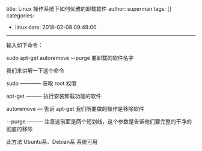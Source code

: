 title: Linux 操作系统下如何优雅的卸载软件
author: superman
tags: []
categories:
  - linux
date: 2018-02-08 09:49:00
---
输入如下命令：

sudo apt-get autoremove --purge 要卸载的软件名字

我们来讲解一下这个命令

sudo ———— 获取 root 权限

apt-get ——— 执行安装卸载功能的软件

autoremove — 告诉 apt-get 我们所要做的操作是移除软件

--purge ——— 注意这前面是两个短划线，这个参数是告诉他们要完整的干净的彻底的移除

此方法 Ubuntu系、Debian系 系统可用